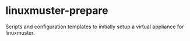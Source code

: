 # linuxmuster-prepare

Scripts and configuration templates to initially setup a virtual appliance for linuxmuster.
